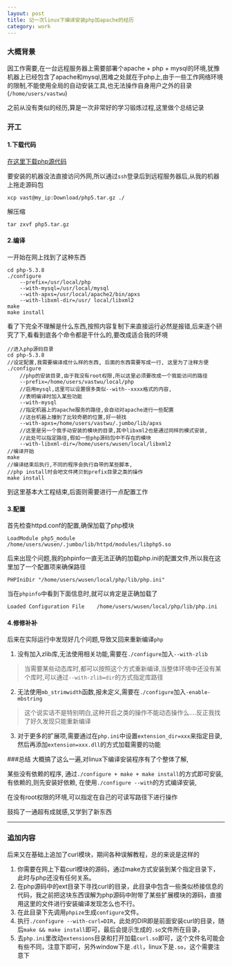 ```yaml
---
layout: post
title: 记一次linux下编译安装php加apache的经历
category: work
---
```



### 大概背景
因工作需要,在一台远程服务器上需要部署个apache + php + mysql的环境,犹豫机器上已经包含了apache和mysql,困难之处就在于php上,由于一些工作网络环境的限制,不能使用全局的自动安装工具,也无法操作自身用户之外的目录(`/home/users/vastwu`)

之前从没有类似的经历,算是一次非常好的学习锻炼过程,这里做个总结记录

<!--more-->

### 开工

#### 1.下载代码

[在这里下载php源代码](http://cn2.php.net/downloads.php)

要安装的机器没法直接访问外网,所以通过`ssh`登录后到远程服务器后,从我的机器上拖走源码包

~~~
xcp vast@my_ip:Download/php5.tar.gz ./
~~~
解压缩

~~~
tar zxvf php5.tar.gz
~~~

#### 2.编译

一开始在网上找到了这种东西

~~~
cd php-5.3.8
./configure  
    --prefix=/usr/local/php 
    --with-mysql=/usr/local/mysql 
    --with-apxs=/usr/local/apache2/bin/apxs
    --with-libxml-dir=/usr/ local/libxml2
make 
make install 
~~~
看了下完全不理解是什么东西,按照内容复制下来直接运行必然是报错,后来逐个研究了下,看看到底各个命令都是干什么的,要改成适合我的环境

~~~
//进入php源码目录
cd php-5.3.8
//设定配置,我需要编译成什么样的东西, 后面的东西需要写成一行, 这里为了注释方便
./configure
    //php的安装目录,由于我没有root权限,所以这里必须要改成一个我能访问的路径  
    --prefix=/home/users/vastwu/local/php
    //启用mysql,这里可以设置很多类似--with--xxxx格式的内容,
    //表明编译时加入某些功能
    --with-mysql 
    //指定机器上的apache服务的路径,会自动对apache进行一些配置
    //这台机器上撞到了比较奇葩的位置,好一顿找
    --with-apxs=/home/users/vastwu/.jumbo/lib/apxs
    //这里是另一个我手动安装的模块的目录,其中libxml2也是通过同样的模式安装,
    //此处可以指定路径,假如一些php源码包中不存在的模块
    --with-libxml-dir=/home/users/wusen/local/libxml2
//编译开始
make 
//编译结束后执行,不同的程序会执行自带的某些脚本,
//php install时会吧文件拷贝到prefix目录之类的操作
make install
~~~

到这里基本大工程结束,后面则需要进行一点配置工作

#### 3.配置

首先检查httpd.conf的配置,确保加载了php模块

~~~
LoadModule php5_module /home/users/wusen/.jumbo/lib/httpd/modules/libphp5.so
~~~

后来出现个问题,我的phpinfo一直无法正确的加载php.ini的配置文件,所以我在这里加了一个配置项来确保路径

~~~
PHPIniDir "/home/users/wusen/local/php/lib/php.ini"
~~~

当在`phpinfo`中看到下面信息时,就可以肯定是正确加载了

~~~
Loaded Configuration File    /home/users/wusen/local/php/lib/php.ini
~~~

#### 4.修修补补

后来在实际运行中发现好几个问题,导致又回来重新编译`php`

1. 没有加入zlib库,无法使用相关功能,需要在`./configure`加入`--with-zlib`
>当需要某些动态库时,都可以按照这个方式重新编译,当整体环境中还没有某个库时,可以通过`--with-zlib=dir`的方式指定库路径

2. 无法使用`mb_strimwidth`函数,报未定义,需要在`./configure`加入`-enable-mbstring`
>这个说实话不是特别明白,这种开启之类的操作不能动态操作么....反正我找了好久发现只能重新编译

3. 对于更多的扩展项,需要通过在`php.ini`中设置`extension_dir=xxx`来指定目录,然后再添加`extension=xxx.dll`的方式加载需要的功能


###总结
大概搞了这么一遍,对linux下编译安装程序有了个整体了解, 

某些没有依赖的程序, 通过`./configure + make + make install`的方式即可安装, 有依赖的,则先安装好依赖, 在使用`./configure --with`的方式编译安装,

在没有root权限的环境,可以指定在自己的可读写路径下进行操作

鼓捣了一通超有成就感,又学到了新东西


-------------------
### 追加内容

后来又在基础上追加了curl模块，期间各种误解教程，总的来说是这样的

1. 你需要在网上下载curl模块的源码，通过make方式安装到某个指定目录下，此时与php还没有任何关系。
2. 在php源码中的ext目录下寻找curl的目录，此目录中包含一些类似桥接信息的代码，我之前把这块东西误解为php源码中附带了某些扩展模块的源码，直接用这里的文件进行安装编译发现怎么也不行。
3. 在此目录下先调用`phpize`生成`configure`文件。
4. 执行`./configure --with-curl=DIR`，此处的DIR即是前面安装curl的目录，随后`make && make install`即可，最后会提示生成的`.so`文件所在目录，
5. 去`php.ini`里改动`extensions`目录和打开加载`curl.so`即可，这个文件名可能会有些不同，注意下即可，另外window下是`.dll`，linux下是`.so`，这个需要注意下



